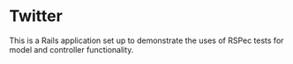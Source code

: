 # Twitter

This is a Rails application set up to demonstrate the uses of RSPec tests for model and controller functionality.
